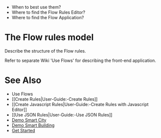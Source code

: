 - When to best use them?
- Where to find the Flow Rules Editor?
- Where to find the Flow Application?

# The Flow rules model

Describe the structure of the Flow rules.

Refer to separate Wiki 'Use Flows' for describing the front-end application.

# See Also

- Use Flows
- [[Create Rules|User-Guide:-Create Rules]]
- [[Create Javascript Rules|User-Guide:-Create Rules with Javascript Editor]]
- [[Use JSON Rules|User-Guide:-Use JSON Rules]]
- [Demo Smart City](Demo-Smart-City)
- [Demo Smart Building](Demo-Smart-Building)
- [Get Started](https://openremote.io/get-started-manager/)